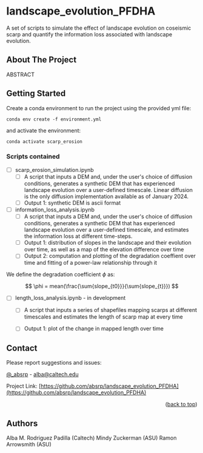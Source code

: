 # landscape_evolution_PFDHA
A set of scripts to simulate the effect of landscape evolution on coseismic scarp and quantify the information loss associated with landscape evolution.

<!-- ABOUT THE PROJECT -->
## About The Project
ABSTRACT

<!-- GETTING STARTED -->
## Getting Started

Create a conda environment to run the project using the provided yml file: 
```
conda env create -f environment.yml
```
and activate the environment: 
```
conda activate scarp_erosion
```
<!-- ROADMAP -->
### Scripts contained

- [ ] scarp_erosion_simulation.ipynb
    - [ ] A script that inputs a DEM and, under the user's choice of diffusion conditions, generates a synthetic DEM that has experienced landscape evolution over a     user-defined timescale. Linear diffusion is the only diffusion implementation available as of January 2024. 
    - [ ] Output 1: synthetic DEM is ascii format

- [ ] information_loss_analysis.ipynb
    - [ ] A script that inputs a DEM and, under the user's choice of diffusion conditions, generates a synthetic DEM that has experienced landscape evolution over a     user-defined timescale, and estimates the information loss at different time-steps.
    - [ ] Output 1: distribution of slopes in the landscape and their evolution over time, as well as a map of the elevation difference over time
    - [ ] Output 2: computation and plotting of the degradation coeffient over time and fitting of a power-law relationship through it

We define the degradation coefficient $\phi$ as:

$$
\phi = mean(\frac{\sum{slope_{t0}}}{\sum{slope_{t}}})
$$
  
- [ ] length_loss_analysis.ipynb - in development
    - [ ] A script that inputs a series of shapefiles mapping scarps at different timescales and estimates the length of scarp map at every time
    - [ ] Output 1: plot of the change in mapped length over time



<!-- CONTACT -->
## Contact

Please report suggestions and issues:

[@_absrp](https://twitter.com/_absrp) - alba@caltech.edu

Project Link: [https://github.com/absrp/landscape_evolution_PFDHA](https://github.com/absrp/landscape_evolution_PFDHA)

<p align="right">(<a href="#readme-top">back to top</a>)</p>

<!-- AUTHORS -->
## Authors

Alba M. Rodriguez Padilla (Caltech)
Mindy Zuckerman (ASU)
Ramon Arrowsmith (ASU)
